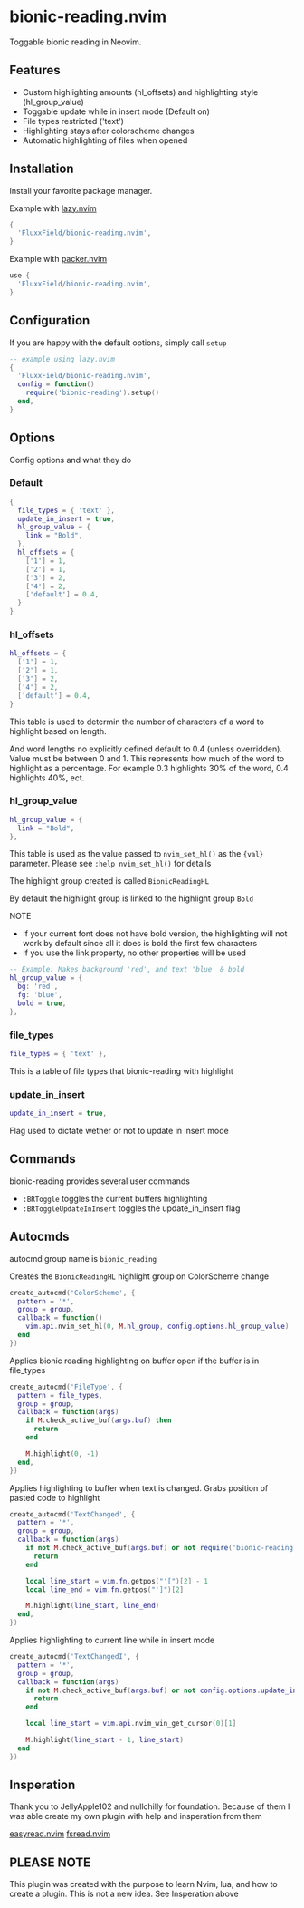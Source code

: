 # bionic-reading.nvim

Toggable bionic reading in Neovim.

## Features
 - Custom highlighting amounts (hl_offsets) and highlighting style (hl_group_value)
 - Toggable update while in insert mode (Default on)
 - File types restricted ('text')
 - Highlighting stays after colorscheme changes
 - Automatic highlighting of files when opened 

## Installation

Install your favorite package manager.

Example with [lazy.nvim](https://github.com/folke/lazy.nvim)

```lua
{
  'FluxxField/bionic-reading.nvim',
}
```

Example with [packer.nvim](https://github.com/wbthomason/packer.nvim)

```lua
use {
  'FluxxField/bionic-reading.nvim',
}
```

## Configuration

If you are happy with the default options, simply call `setup`

```lua
-- example using lazy.nvim
{
  'FluxxField/bionic-reading.nvim',
  config = function()
    require('bionic-reading').setup()
  end,
}
```

## Options

Config options and what they do

### Default 
```lua
{
  file_types = { 'text' },
  update_in_insert = true,
  hl_group_value = {
    link = "Bold",
  },
  hl_offsets = {
    ['1'] = 1,
    ['2'] = 1,
    ['3'] = 2,
    ['4'] = 2,
    ['default'] = 0.4,
  }
}
```

### hl_offsets

```lua
hl_offsets = {
  ['1'] = 1,
  ['2'] = 1,
  ['3'] = 2,
  ['4'] = 2,
  ['default'] = 0.4,
}
```

This table is used to determin the number of characters of a word to highlight based on length.

And word lengths no explicitly defined default to 0.4 (unless overridden). Value must be between 0 and 1.
This represents how much of the word to highlight as a percentage. For example 0.3 highlights 30% of the word,
0.4 highlights 40%, ect.

### hl_group_value

```lua
hl_group_value = {
  link = "Bold",
},
```

This table is used as the value passed to `nvim_set_hl()` as the `{val}` parameter.
Please see `:help nvim_set_hl()` for details

The highlight group created is called `BionicReadingHL`

By default the highlight group is linked to the highlight group `Bold`

NOTE
- If your current font does not have bold version, the highlighting will not work by default
  since all it does is bold the first few characters
- If you use the link property, no other properties will be used

```lua
-- Example: Makes background 'red', and text 'blue' & bold
hl_group_value = {
  bg: 'red',
  fg: 'blue',
  bold = true,
},
```

### file_types

```lua
file_types = { 'text' },
```

This is a table of file types that bionic-reading with highlight

### update_in_insert

```lua
update_in_insert = true,
```

Flag used to dictate wether or not to update in insert mode

## Commands

bionic-reading provides several user commands

- `:BRToggle` toggles the current buffers highlighting
- `:BRToggleUpdateInInsert` toggles the update_in_insert flag

## Autocmds

autocmd group name is `bionic_reading`

Creates the `BionicReadingHL` highlight group on ColorScheme change

```lua
create_autocmd('ColorScheme', {
  pattern = '*',
  group = group,
  callback = function()
    vim.api.nvim_set_hl(0, M.hl_group, config.options.hl_group_value)
  end
})
```

Applies bionic reading highlighting on buffer open if the buffer is in file_types

```lua
create_autocmd('FileType', {
  pattern = file_types,
  group = group,
  callback = function(args)
    if M.check_active_buf(args.buf) then
      return
    end

    M.highlight(0, -1)
  end,
})
```

Applies highlighting to buffer when text is changed. Grabs position of pasted code to highlight

```lua
create_autocmd('TextChanged', {
  pattern = '*',
  group = group,
  callback = function(args)
    if not M.check_active_buf(args.buf) or not require('bionic-reading.utils').check_file_types() then
      return
    end

    local line_start = vim.fn.getpos("'[")[2] - 1
    local line_end = vim.fn.getpos("']")[2]

    M.highlight(line_start, line_end)
  end,
})
```

Applies highlighting to current line while in insert mode

```lua
create_autocmd('TextChangedI', {
  pattern = '*',
  group = group,
  callback = function(args)
    if not M.check_active_buf(args.buf) or not config.options.update_in_insert or not require('bionic-reading.utils').check_file_types() then
      return
    end

    local line_start = vim.api.nvim_win_get_cursor(0)[1]

    M.highlight(line_start - 1, line_start)
  end
})
```

## Insperation

Thank you to JellyApple102 and nullchilly for foundation. Because of them I was able create my own plugin with help and insperation from them

[easyread.nvim](https://github.com/JellyApple102/easyread.nvim)
[fsread.nvim](https://github.com/nullchilly/fsread.nvim)

## PLEASE NOTE

This plugin was created with the purpose to learn Nvim, lua, and how to create a plugin. This is not a new idea. See Insperation above
